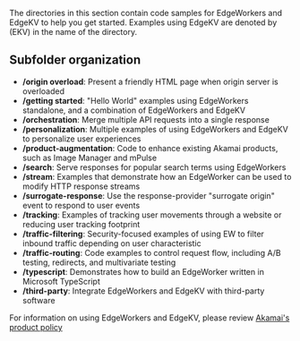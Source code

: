 The directories in this section contain code samples for EdgeWorkers and EdgeKV to help you get started. Examples using EdgeKV are denoted by (EKV) in the name of the directory.
## Subfolder organization
* **/origin overload**: Present a friendly HTML page when origin server is overloaded
* **/getting started**: "Hello World" examples using EdgeWorkers standalone, and a combination of EdgeWorkers and EdgeKV
* **/orchestration**: Merge multiple API requests into a single response
* **/personalization**: Multiple examples of using EdgeWorkers and EdgeKV to personalize user experiences
* **/product-augmentation**: Code to enhance existing Akamai products, such as Image Manager and mPulse
* **/search**: Serve responses for popular search terms using EdgeWorkers
* **/stream**: Examples that demonstrate how an EdgeWorker can be used to modify HTTP response streams
* **/surrogate-response**: Use the response-provider "surrogate origin" event to respond to user events
* **/tracking**: Examples of tracking user movements through a website or reducing user tracking footprint
* **/traffic-filtering**: Security-focused examples of using EW to filter inbound traffic depending on user characteristic
* **/traffic-routing**: Code examples to control request flow, including A/B testing, redirects, and multivariate testing
* **/typescript**: Demonstrates how to build an EdgeWorker written in Microsoft TypeScript
* **/third-party**: Integrate EdgeWorkers and EdgeKV with third-party software

For information on using EdgeWorkers and EdgeKV, please review [Akamai's product policy ](https://www.akamai.com/site/en/documents/akamai/2022/edgeworkers-and-edgekv-supplemental-product-policy.pdf)
